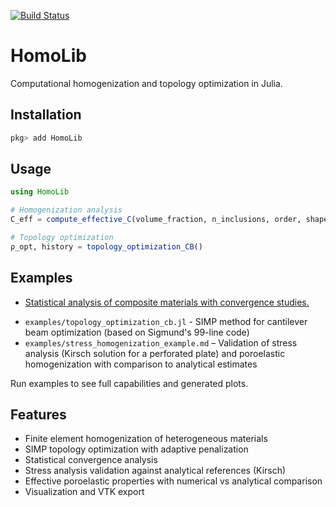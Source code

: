 [![Build Status](https://github.com/leycrimson/HomoLib.jl/actions/workflows/CI.yml/badge.svg?branch=main)](https://github.com/leycrimson/HomoLib.jl/actions/workflows/CI.yml?query=branch%3Amain)
# HomoLib

Computational homogenization and topology optimization in Julia.

## Installation

```julia
pkg> add HomoLib
```

## Usage

```julia
using HomoLib

# Homogenization analysis
C_eff = compute_effective_C(volume_fraction, n_inclusions, order, shape, element_type)

# Topology optimization  
ρ_opt, history = topology_optimization_CB()
```

## Examples
 * [Statistical analysis of composite materials with convergence studies.](https://github.com/Ngbosando/HomoLib.jl/blob/main/Example/sensitivity_analysis.md)
- `examples/topology_optimization_cb.jl` - SIMP method for cantilever beam optimization (based on Sigmund's 99-line code)
- `examples/stress_homogenization_example.md` – Validation of stress analysis (Kirsch solution for a perforated plate) and poroelastic homogenization with comparison to analytical estimates

Run examples to see full capabilities and generated plots.

## Features

- Finite element homogenization of heterogeneous materials
- SIMP topology optimization with adaptive penalization
- Statistical convergence analysis
- Stress analysis validation against analytical references (Kirsch)
- Effective poroelastic properties with numerical vs analytical comparison
- Visualization and VTK export

